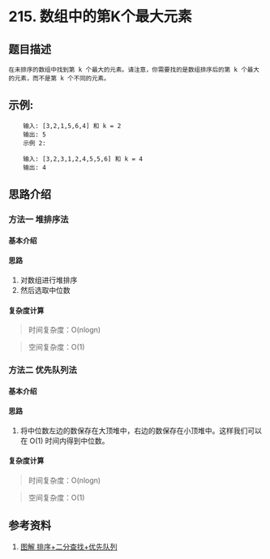 #  215. 数组中的第K个最大元素

## 题目描述

	在未排序的数组中找到第 k 个最大的元素。请注意，你需要找的是数组排序后的第 k 个最大的元素，而不是第 k 个不同的元素。

## 示例:
```
  	输入: [3,2,1,5,6,4] 和 k = 2
    输出: 5
    示例 2:

    输入: [3,2,3,1,2,4,5,5,6] 和 k = 4
    输出: 4
```

## 思路介绍

### 方法一 堆排序法

#### 基本介绍

#### 思路

1. 对数组进行堆排序
2. 然后选取中位数
 
#### 复杂度计算

> 时间复杂度：O(nlogn) 

> 空间复杂度：O(1)

### 方法二 优先队列法

#### 基本介绍

#### 思路

1. 将中位数左边的数保存在大顶堆中，右边的数保存在小顶堆中。这样我们可以在 O(1) 时间内得到中位数。
 
#### 复杂度计算

> 时间复杂度：O(nlogn) 

> 空间复杂度：O(1)

## 参考资料

1. [图解 排序+二分查找+优先队列](https://leetcode-cn.com/problems/find-median-from-data-stream/solution/tu-jie-pai-xu-er-fen-cha-zhao-you-xian-dui-lie-by-/)